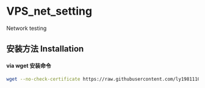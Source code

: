 # VPS_net_setting
Network testing
## 安装方法 Installation 

#### via wget 安装命令 

```bash
wget --no-check-certificate https://raw.githubusercontent.com/ly19811105/VPS_net_setting/master/Network_setting.sh && chmod +x Network_setting.sh && ./Network_setting.sh

```
